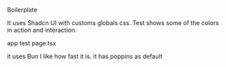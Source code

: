 Boilerplate

It uses Shadcn UI with customs globals css.
Test shows some of the colors in action and interaction. 

app
test
page.tsx    

it uses Bun I like how fast it is. 
it has poppins as default
